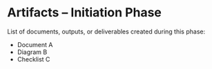 # Artifacts – Initiation Phase

List of documents, outputs, or deliverables created during this phase:

- Document A
- Diagram B
- Checklist C